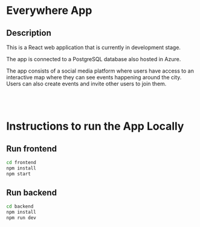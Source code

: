 # Everywhere App

## Description

This is a React web application that is currently in development stage.

The app is connected to a PostgreSQL database also hosted in Azure.

The app consists of a social media platform where users have access to an interactive map where they can see events happening around the city. Users can also create events and invite other users to join them.

<br>
<br>

# Instructions to run the App Locally

## Run frontend
```bash
cd frontend
npm install
npm start
```

## Run backend
```bash
cd backend
npm install
npm run dev
```